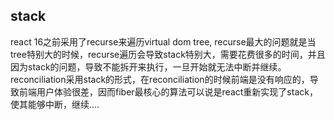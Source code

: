 ## stack

react 16之前采用了recurse来遍历virtual dom tree, recurse最大的问题就是当tree特别大的时候，recurse遍历会导致stack特别大，需要花费很多的时间，并且因为stack的问题，导致不能拆开来执行，一旦开始就无法中断并继续。reconciliation采用stack的形式，在reconciliation的时候前端是没有响应的，导致前端用户体验很差，因而fiber最核心的算法可以说是react重新实现了stack，使其能够中断，继续....